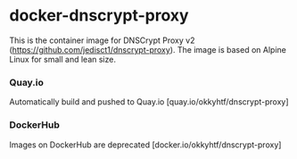 # docker-dnscrypt-proxy
This is the container image for DNSCrypt Proxy v2 (https://github.com/jedisct1/dnscrypt-proxy). The image is based on Alpine Linux for small and lean size.

### Quay.io ###
Automatically build and pushed to Quay.io [quay.io/okkyhtf/dnscrypt-proxy]

### DockerHub ###
Images on DockerHub are deprecated [docker.io/okkyhtf/dnscrypt-proxy]
